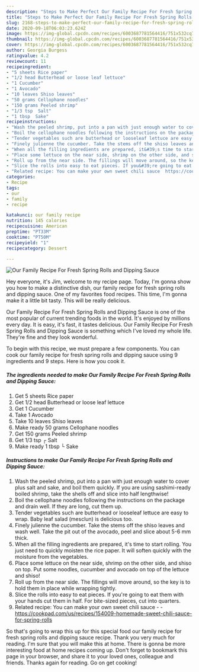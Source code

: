 ```yaml
---
description: "Steps to Make Perfect Our Family Recipe For Fresh Spring Rolls and Dipping Sauce"
title: "Steps to Make Perfect Our Family Recipe For Fresh Spring Rolls and Dipping Sauce"
slug: 2168-steps-to-make-perfect-our-family-recipe-for-fresh-spring-rolls-and-dipping-sauce
date: 2020-09-18T06:03:23.624Z
image: https://img-global.cpcdn.com/recipes/6003687781564416/751x532cq70/our-family-recipe-for-fresh-spring-rolls-and-dipping-sauce-recipe-main-photo.jpg
thumbnail: https://img-global.cpcdn.com/recipes/6003687781564416/751x532cq70/our-family-recipe-for-fresh-spring-rolls-and-dipping-sauce-recipe-main-photo.jpg
cover: https://img-global.cpcdn.com/recipes/6003687781564416/751x532cq70/our-family-recipe-for-fresh-spring-rolls-and-dipping-sauce-recipe-main-photo.jpg
author: Georgia Burgess
ratingvalue: 4.2
reviewcount: 11
recipeingredient:
- "5 sheets Rice paper"
- "1/2 head Butterhead or loose leaf lettuce"
- "1 Cucumber"
- "1 Avocado"
- "10 leaves Shiso leaves"
- "50 grams Cellophane noodles"
- "150 grams Peeled shrimp"
- "1/3 tsp  Salt"
- "1 tbsp  Sake"
recipeinstructions:
- "Wash the peeled shrimp, put into a pan with just enough water to cover plus salt and sake, and boil them quickly. If you are using sashimi-ready boiled shrimp, take the shells off and slice into half lengthwise!"
- "Boil the cellophane noodles following the instructions on the package and drain well. If they are long, cut them up."
- "Tender vegetables such are butterhead or looseleaf lettuce are easy to wrap. Baby leaf salad (mesclun) is delicious too."
- "Finely julienne the cucumber. Take the stems off the shiso leaves and wash well. Take the pit out of the avocado, peel and slice about 5-6 mm thick."
- "When all the filling ingredients are prepared, it&#39;s time to start rolling. You just need to quickly moisten the rice paper. It will soften quickly with the moisture from the vegetables."
- "Place some lettuce on the near side, shrimp on the other side, and shiso on top. Put some noodles, cucumber and avocado on top of the lettuce and shiso!"
- "Roll up from the near side. The fillings will move around, so the key is to hold them in place while wrapping tightly."
- "Slice the rolls into easy to eat pieces. If you&#39;re going to eat them with your hands cut them in half. For bite-sized pieces, cut into quarters."
- "Related recipe: You can make your own sweet chili sauce  https://cookpad.com/us/recipes/154009-homemade-sweet-chili-sauce-for-spring-rolls"
categories:
- Recipe
tags:
- our
- family
- recipe

katakunci: our family recipe 
nutrition: 145 calories
recipecuisine: American
preptime: "PT33M"
cooktime: "PT50M"
recipeyield: "1"
recipecategory: Dessert

---
```



![Our Family Recipe For Fresh Spring Rolls and Dipping Sauce](https://img-global.cpcdn.com/recipes/6003687781564416/751x532cq70/our-family-recipe-for-fresh-spring-rolls-and-dipping-sauce-recipe-main-photo.jpg)

Hey everyone, it's Jim, welcome to my recipe page. Today, I'm gonna show you how to make a distinctive dish, our family recipe for fresh spring rolls and dipping sauce. One of my favorites food recipes. This time, I'm gonna make it a little bit tasty. This will be really delicious.

Our Family Recipe For Fresh Spring Rolls and Dipping Sauce is one of the most popular of current trending foods in the world. It's enjoyed by millions every day. It is easy, it's fast, it tastes delicious. Our Family Recipe For Fresh Spring Rolls and Dipping Sauce is something which I've loved my whole life. They're fine and they look wonderful.




To begin with this recipe, we must prepare a few components. You can cook our family recipe for fresh spring rolls and dipping sauce using 9 ingredients and 9 steps. Here is how you cook it.

<!--inarticleads1-->

##### The ingredients needed to make Our Family Recipe For Fresh Spring Rolls and Dipping Sauce:

1. Get 5 sheets Rice paper
1. Get 1/2 head Butterhead or loose leaf lettuce
1. Get 1 Cucumber
1. Take 1 Avocado
1. Take 10 leaves Shiso leaves
1. Make ready 50 grams Cellophane noodles
1. Get 150 grams Peeled shrimp
1. Get 1/3 tsp ┌ Salt
1. Make ready 1 tbsp └ Sake




<!--inarticleads2-->

##### Instructions to make Our Family Recipe For Fresh Spring Rolls and Dipping Sauce:

1. Wash the peeled shrimp, put into a pan with just enough water to cover plus salt and sake, and boil them quickly. If you are using sashimi-ready boiled shrimp, take the shells off and slice into half lengthwise!
1. Boil the cellophane noodles following the instructions on the package and drain well. If they are long, cut them up.
1. Tender vegetables such are butterhead or looseleaf lettuce are easy to wrap. Baby leaf salad (mesclun) is delicious too.
1. Finely julienne the cucumber. Take the stems off the shiso leaves and wash well. Take the pit out of the avocado, peel and slice about 5-6 mm thick.
1. When all the filling ingredients are prepared, it&#39;s time to start rolling. You just need to quickly moisten the rice paper. It will soften quickly with the moisture from the vegetables.
1. Place some lettuce on the near side, shrimp on the other side, and shiso on top. Put some noodles, cucumber and avocado on top of the lettuce and shiso!
1. Roll up from the near side. The fillings will move around, so the key is to hold them in place while wrapping tightly.
1. Slice the rolls into easy to eat pieces. If you&#39;re going to eat them with your hands cut them in half. For bite-sized pieces, cut into quarters.
1. Related recipe: You can make your own sweet chili sauce -  - https://cookpad.com/us/recipes/154009-homemade-sweet-chili-sauce-for-spring-rolls




So that's going to wrap this up for this special food our family recipe for fresh spring rolls and dipping sauce recipe. Thank you very much for reading. I'm sure that you will make this at home. There is gonna be more interesting food at home recipes coming up. Don't forget to bookmark this page in your browser, and share it to your loved ones, colleague and friends. Thanks again for reading. Go on get cooking!
